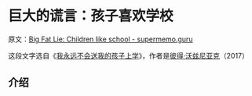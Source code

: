# 巨大的谎言：孩子喜欢学校

原文：[Big Fat Lie: Children like school - supermemo.guru](https://supermemo.guru/wiki/Big_Fat_Lie:_Children_like_school)

这段文字选自《[我永远不会送我的孩子上学](https://supermemo.guru/wiki/Problem_of_Schooling)》，作者是[彼得·沃兹尼亚克](https://supermemo.guru/wiki/Piotr_Wozniak)（2017）

## 介绍
